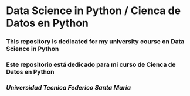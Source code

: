 # Data Science in Python / Cienca de Datos en Python
### This repository is dedicated for my university course on Data Science in Python
### Este repositorio está dedicado para mi curso de Cienca de Datos en Python
### *Universidad Tecnica Federico Santa Maria*
